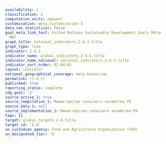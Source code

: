 ```yaml
---
availability: 1
classification: 2
computation_units: процент
customisation: meta.customisation-3
data_non_statistical: false
goal_meta_link_text: United Nations Sustainable Development Goals Metadata (PDF 4.0
  MB)
graph_title: national_indicators.2-4-1.title
graph_type: line
indicator: 2.4.1
indicator_name: global_indicators.2-4-1.title
indicator_name_national: national_indicators.2-4-1.title
indicator_sort_order: 02-04-01
layout: indicator
national_geographical_coverage: meta.Казахстан
permalink: /2-4-1/
published: true
reporting_status: complete
sdg_goal: '2'
source_active_1: true
source_compilation_1: Министерство сельского хозяйства РК
source_data_1: null
source_implementation_1: Министерство сельского хозяйства РК
tags: []
target: global_targets.2-4.title
target_id: '2.4'
un_custodian_agency: Food and Agriculture Organization (FAO)
un_designated_tier: '3'
---
```


